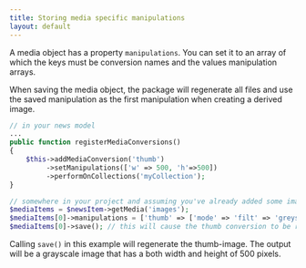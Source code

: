 ```yaml
---
title: Storing media specific manipulations
layout: default
---
```


A media object has a property `manipulations`. You can set it to an array of 
which the keys must be conversion names and the values manipulation arrays. 

When saving the media object, the package will regenerate all files and use the saved manipulation as the first manipulation when creating a derived image.

```php
// in your news model
...
public function registerMediaConversions()
{
    $this->addMediaConversion('thumb')
         ->setManipulations(['w' => 500, 'h'=>500])
         ->performOnCollections('myCollection');
}
```
```php
// somewhere in your project and assuming you've already added some images to myCollection.
$mediaItems = $newsItem->getMedia('images');
$mediaItems[0]->manipulations = ['thumb' => ['mode' => 'filt' => 'greyscale']]
$mediaItems[0]->save(); // this will cause the thumb conversion to be regenerated. The result will be a greyscale image.
```

Calling `save()` in this example will regenerate the thumb-image. The output will be a grayscale image that has a both width and height of 500 pixels.
